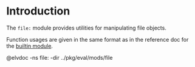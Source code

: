 <!-- toc -->

# Introduction

The `file:` module provides utilities for manipulating file objects.

Function usages are given in the same format as in the reference doc for the
[builtin module](builtin.html).

@elvdoc -ns file: -dir ../pkg/eval/mods/file
